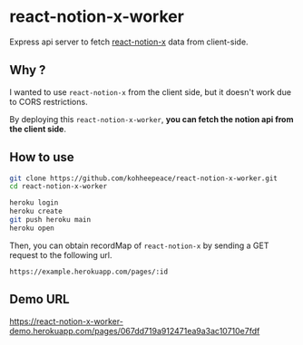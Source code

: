 # react-notion-x-worker
Express api server to fetch [react-notion-x](https://github.com/NotionX/react-notion-x) data from client-side.

## Why ?
I wanted to use `react-notion-x` from the client side, but it doesn't work due to CORS restrictions.

By deploying this `react-notion-x-worker`, **you can fetch the notion api from the client side**.


## How to use
```sh
git clone https://github.com/kohheepeace/react-notion-x-worker.git
cd react-notion-x-worker

heroku login
heroku create
git push heroku main
heroku open
```

Then, you can obtain recordMap of `react-notion-x` by sending a GET request to the following url.

```
https://example.herokuapp.com/pages/:id
```

## Demo URL
https://react-notion-x-worker-demo.herokuapp.com/pages/067dd719a912471ea9a3ac10710e7fdf
